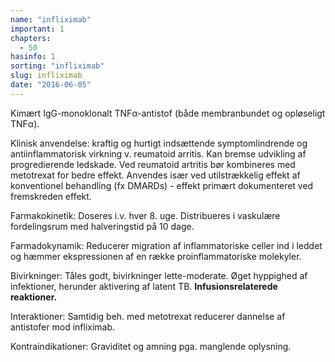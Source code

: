 ```yaml
---
name: "infliximab"
important: 1
chapters:  
  - 50
hasinfo: 1
sorting: "infliximab"
slug: infliximab
date: "2016-06-05"
---
```


Kimært IgG-monoklonalt TNFα-antistof (både membranbundet og opløseligt TNFα).

Klinisk anvendelse: kraftig og hurtigt indsættende symptomlindrende og antiinflammatorisk virkning v. reumatoid arritis. Kan bremse udvikling af progredierende ledskade. Ved reumatoid artritis bør kombineres med metotrexat for bedre effekt. Anvendes især ved utilstrækkelig effekt af konventionel behandling (fx DMARDs) - effekt primært dokumenteret ved fremskreden effekt.

Farmakokinetik: Doseres i.v. hver 8. uge. Distribueres i vaskulære fordelingsrum med halveringstid på 10 dage.

Farmadokynamik: Reducerer migration af inflammatoriske celler ind i leddet og hæmmer ekspressionen af en række proinflammatoriske molekyler.

Bivirkninger: Tåles godt, bivirkninger lette-moderate. Øget hyppighed af infektioner, herunder aktivering af latent TB. <b>Infusionsrelaterede reaktioner.</b>

Interaktioner: Samtidig beh. med metotrexat reducerer dannelse af antistofer mod infliximab.

Kontraindikationer: Graviditet og amning pga. manglende oplysning.
